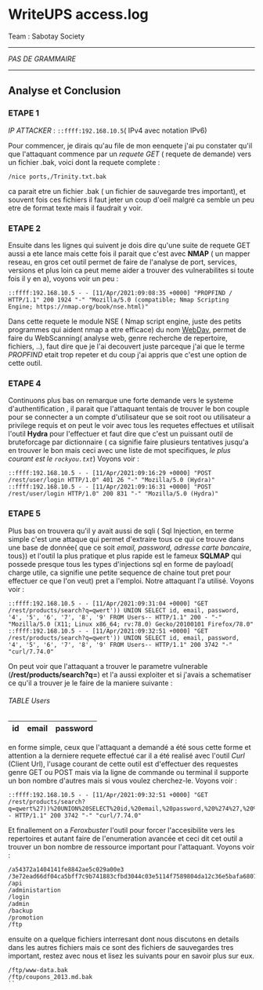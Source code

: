 # WriteUPS access.log
Team : Sabotay Society
______________________
*PAS DE GRAMMAIRE* 
______________________

## Analyse et Conclusion
### ETAPE 1
*IP ATTACKER* : `::ffff:192.168.10.5`( IPv4 avec notation IPv6)

Pour commencer, je dirais qu'au file de mon eenquete j'ai pu constater qu'il que l'attaquant commence par un *requete GET* ( requete de demande) vers un fichier .bak, voici dont la requete complete :
```
/nice ports,/Trinity.txt.bak
```
ca parait etre un fichier .bak ( un fichier de sauvegarde tres important), et souvent fois ces fichiers il faut jeter un coup d'oeil malgré ca semble un peu etre de format texte mais il faudrait y voir.
### ETAPE 2
Ensuite dans les lignes qui suivent je dois dire qu'une suite de requete GET aussi a ete lance mais cette fois il parait que c'est avec **NMAP** ( un mapper reseau, en gros cet outil permet de faire de  l'analyse de port, services, versions et plus loin ca peut meme aider a trouver des vulnerabilites si toute fois il y en a), voyons voir un peu :
```
::ffff:192.168.10.5 - - [11/Apr/2021:09:08:35 +0000] "PROPFIND / HTTP/1.1" 200 1924 "-" "Mozilla/5.0 (compatible; Nmap Scripting Engine; https://nmap.org/book/nse.html)"
```
Dans cette requete le module NSE ( Nmap script engine, juste des petits programmes qui aident nmap a etre efficace) du nom <a href="https://nmap.org/nsedoc/scripts/http-webdav-scan.html" >WebDav</a>, permet de faire du WebScanning( analyse web, genre recherche de repertoire, fichiers, ..), faut dire que je l'ai decouvert juste parceque j'ai que le terme *PROPFIND* etait trop repeter et du coup j'ai appris que c'est une option de cette outil.

### ETAPE 4
Continuons plus bas on remarque une forte demande vers le systeme d'authentification , il parait que l'attaquant tentais de trouver le bon couple pour se connecter a un compte d'utilisateur que se soit root ou utilisateur a privilege requis et on peut le voir avec tous les requetes effectues et utilisait l'outil **Hydra** pour l'effectuer et faut dire que c'est un puissant outil de bruteforcage par dictionnaire ( ca signifie faire plusieurs tentatives jusqu'a en trouver le bon mais ceci avec une liste de mot specifiques, *le plus courant est le `rockyou.txt`*) Voyons voir :
```
::ffff:192.168.10.5 - - [11/Apr/2021:09:16:29 +0000] "POST /rest/user/login HTTP/1.0" 401 26 "-" "Mozilla/5.0 (Hydra)"
::ffff:192.168.10.5 - - [11/Apr/2021:09:16:31 +0000] "POST /rest/user/login HTTP/1.0" 200 831 "-" "Mozilla/5.0 (Hydra)"
```
### ETAPE 5
Plus bas on trouvera qu'il y avait aussi de sqli ( Sql Injection, en terme simple c'est une attaque qui permet d'extraire tous ce qui ce trouve dans une base de donnée{ que ce soit *email, password, adresse carte bancaire*, tous}) et l'outil la plus pratique et plus rapide est le fameux **SQLMAP** qui possede presque tous les types d'injections sql en forme de payload( charge utile, ca signifie une petite sequence de chaine tout pret pour effectuer ce que l'on veut) pret a l'emploi. Notre attaquant l'a utilisé. Voyons voir :
```
::ffff:192.168.10.5 - - [11/Apr/2021:09:31:04 +0000] "GET /rest/products/search?q=qwert')) UNION SELECT id, email, password, '4', '5', '6', '7', '8', '9' FROM Users-- HTTP/1.1" 200 - "-" "Mozilla/5.0 (X11; Linux x86_64; rv:78.0) Gecko/20100101 Firefox/78.0"
::ffff:192.168.10.5 - - [11/Apr/2021:09:32:51 +0000] "GET /rest/products/search?q=qwert')) UNION SELECT id, email, password, '4', '5', '6', '7', '8', '9' FROM Users-- HTTP/1.1" 200 3742 "-" "curl/7.74.0"
```
On peut voir que l'attaquant a trouver le parametre vulnerable (**/rest/products/search?q=**) et l'a aussi exploiter et si j'avais a schematiser ce qu'il a trouver je le faire de la maniere suivante : 


###### TABLE Users
| id| email | password |
|---|-------|----------|
en forme simple, ceux que l'attaquant a demandé a été sous cette forme et attention a la derniere requete effectué car il a été realisé avec l'outil *Curl* (Client Url), l'usage courant de cette outil est d'effectuer des requestes genre GET ou POST mais via la ligne de commande ou terminal il supporte un bon nombre d'autres mais si vous voulez cherchez-le. Voyons voir :
```
::ffff:192.168.10.5 - - [11/Apr/2021:09:32:51 +0000] "GET /rest/products/search?q=qwert%27))%20UNION%20SELECT%20id,%20email,%20password,%20%274%27,%20%275%27,%20%276%27,%20%277%27,%20%278%27,%20%279%27%20FROM%20Users-- HTTP/1.1" 200 3742 "-" "curl/7.74.0"
```

Et finallement on a *Feroxbuster* l'outil pour forcer l'accesibilite vers les repertoires et autant faire de l'enumeration avancée et ceci dit cet outil a trouver un bon nombre de ressource important pour l'attaquant. Voyons voir :
```
/a54372a1404141fe8842ae5c029a00e3
/3e72ead66df04ca5bff7c9b741883cfbd3044c03e5114f7589804da12c36e5bafa6807b272cf4288ae1316f157b1fab2
/api
/administartion
/login
/admin
/backup
/promotion
/ftp
```
ensuite on a quelque fichiers interresant dont nous discutons en details dans les autres fichiers mais ce sont des fichiers de sauvegardes tres important, restez avec nous et lisez les suivants pour en savoir plus sur eux.
```
/ftp/www-data.bak
/ftp/coupons_2013.md.bak
``
